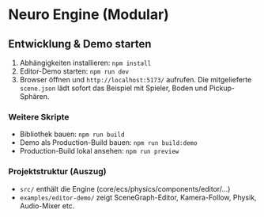 # Neuro Engine (Modular)

## Entwicklung & Demo starten

1. Abhängigkeiten installieren: `npm install`
2. Editor-Demo starten: `npm run dev`
3. Browser öffnen und `http://localhost:5173/` aufrufen. Die mitgelieferte `scene.json`
   lädt sofort das Beispiel mit Spieler, Boden und Pickup-Sphären.

### Weitere Skripte

- Bibliothek bauen: `npm run build`
- Demo als Production-Build bauen: `npm run build:demo`
- Production-Build lokal ansehen: `npm run preview`

### Projektstruktur (Auszug)

- `src/` enthält die Engine (core/ecs/physics/components/editor/...)
- `examples/editor-demo/` zeigt SceneGraph-Editor, Kamera-Follow, Physik, Audio-Mixer etc.
